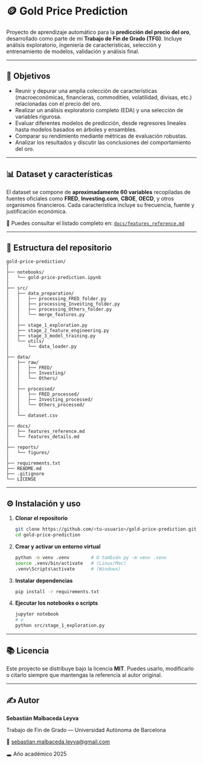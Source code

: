 # 🪙 Gold Price Prediction

Proyecto de aprendizaje automático para la **predicción del precio del oro**, desarrollado como parte de mi **Trabajo de Fin de Grado (TFG)**.
Incluye análisis exploratorio, ingeniería de características, selección y entrenamiento de modelos, validación y análisis final.

---

## 🎯 Objetivos

* Reunir y depurar una amplia colección de características (macroeconómicas, financieras, commodities, volatilidad, divisas, etc.) relacionadas con el precio del oro.
* Realizar un análisis exploratorio completo (EDA) y una selección de variables rigurosa.
* Evaluar diferentes modelos de predicción, desde regresores lineales hasta modelos basados en árboles y ensambles.
* Comparar su rendimiento mediante métricas de evaluación robustas.
* Analizar los resultados y discutir las conclusiones del comportamiento del oro.

---

## 📊 Dataset y características

El dataset se compone de **aproximadamente 60 variables** recopiladas de fuentes oficiales como **FRED**, **Investing.com**, **CBOE**, **OECD**, y otros organismos financieros.
Cada característica incluye su frecuencia, fuente y justificación económica.

🔎 Puedes consultar el listado completo en:
[`docs/features_reference.md`](docs/features_reference.md)

---

## 🧱 Estructura del repositorio

```
gold-price-prediction/
│
├── notebooks/
│   └── gold-price-prediction.ipynb
│
├── src/
│   ├── data_preparation/
│   │   ├── processing_FRED_folder.py
│   │   ├── processing_Investing_folder.py
│   │   ├── processing_Others_folder.py
│   │   └── merge_features.py
│   │
│   ├── stage_1_exploration.py
│   ├── stage_2_feature_engineering.py
│   ├── stage_3_model_training.py
│   └── utils/
│       └── data_loader.py
│
├── data/
│   ├── raw/
│   │   ├── FRED/
│   │   ├── Investing/
│   │   └── Others/
│   │
│   ├── processed/
│   │   ├── FRED_processed/
│   │   ├── Investing_processed/
│   │   └── Others_processed/
│   │
│   └── dataset.csv
│
├── docs/
│   ├── features_reference.md
│   └── features_details.md
│
├── reports/
│   └── figures/
│
├── requirements.txt
├── README.md
├── .gitignore
└── LICENSE

```

---

## ⚙️ Instalación y uso

1. **Clonar el repositorio**

   ```bash
   git clone https://github.com/<tu-usuario>/gold-price-prediction.git
   cd gold-price-prediction
   ```

2. **Crear y activar un entorno virtual**

   ```bash
   python -m venv .venv        # O también py -m venv .venv
   source .venv/bin/activate   # (Linux/Mac)
   .venv\Scripts\activate      # (Windows)
   ```

3. **Instalar dependencias**

   ```bash
   pip install -r requirements.txt
   ```

4. **Ejecutar los notebooks o scripts**

   ```bash
   jupyter notebook
   # o
   python src/stage_1_exploration.py
   ```

---

## 📚 Licencia

Este proyecto se distribuye bajo la licencia **MIT**.
Puedes usarlo, modificarlo o citarlo siempre que mantengas la referencia al autor original.

---

## ✍️ Autor

**Sebastián Malbaceda Leyva**

Trabajo de Fin de Grado — Universidad Autònoma de Barcelona

📧 [sebastian.malbaceda.leyva@gmail.com](mailto:sebastian.malbaceda.leyva@gmail.com)

🕳️ Año académico 2025
